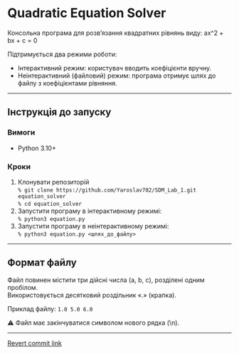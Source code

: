 # Quadratic Equation Solver

Консольна програма для розв’язання квадратних рівнянь виду: ax^2 + bx + c = 0

Підтримується два режими роботи:
- Інтерактивний режим: користувач вводить коефіцієнти вручну.
- Неінтерактивний (файловий) режим: програма отримує шлях до файлу з коефіцієнтами рівняння.

---

## Інструкція до запуску
### Вимоги
- Python 3.10+

### Кроки
1) Клонувати репозиторій <br>
`% git clone https://github.com/Yaroslav702/SDM_Lab_1.git equation_solver` <br>
`% cd equation_solver`
2) Запустити програму в інтерактивному режимі: <br>
`% python3 equation.py`
3) Запустити програму в неінтерактивному режимі: <br>
`% python3 equation.py <шлях_до_файлу>`

---

## Формат файлу
Файл повинен містити три дійсні числа (a, b, c), розділені одним пробілом. <br>
Використовується десятковий роздільник «.» (крапка).

Приклад файлу:
`1.0 5.0 6.0`

⚠️ Файл має закінчуватися символом нового рядка (\n).

---

[Revert commit link](https://github.com/Yaroslav702/SDM_Lab_1/commit/16a58d12484ca1f2b4ce11053a89e4c2e67b8adb)